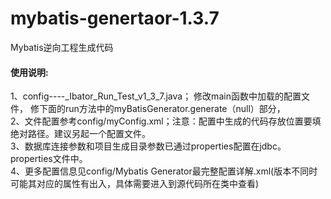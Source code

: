 # mybatis-genertaor-1.3.7
Mybatis逆向工程生成代码
<br>
<h4>使用说明:</h4>

1、config----_Ibator_Run_Test_v1_3_7.java； 修改main函数中加载的配置文件， 修下面的run方法中的myBatisGenerator.generate（null）部分，
<br>
2、文件配置参考config/myConfig.xml；注意：配置中生成的代码存放位置要填绝对路径。建议另起一个配置文件。
<br>
3、数据库连接参数和项目生成目录参数已通过properties配置在jdbc。properties文件中。
<br>
4、更多配置信息见config/Mybatis Generator最完整配置详解.xml(版本不同时可能其对应的属性有出入，具体需要进入到源代码所在类中查看)
<br>
